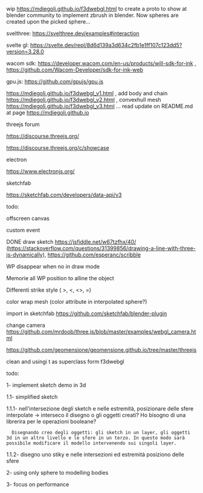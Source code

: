 wip https://mdiegoli.github.io/f3dwebgl.html to create a proto to show at blender community to implement zbrush in blender. Now spheres are created upon the picked sphere...

svelthree: https://svelthree.dev/examples#interaction

svelte gl: https://svelte.dev/repl/8d6d139a3d634c2fb1e1ff107c123dd5?version=3.28.0

wacom sdk: https://developer.wacom.com/en-us/products/will-sdk-for-ink , https://github.com/Wacom-Developer/sdk-for-ink-web

gpu.js: https://github.com/gpujs/gpu.js

https://mdiegoli.github.io/f3dwebgl_v1.html , add body and chain https://mdiegoli.github.io/f3dwebgl_v2.html , convexhull mesh https://mdiegoli.github.io/f3dwebgl_v3.html ... read update on README.md at page https://mdiegoli.github.io

threejs forum

https://discourse.threejs.org/

https://discourse.threejs.org/c/showcase

electron

https://www.electronjs.org/

sketchfab

https://sketchfab.com/developers/data-api/v3

todo:

offscreen canvas

custom event

DONE draw sketch https://jsfiddle.net/w67tzfhx/40/ (https://stackoverflow.com/questions/31399856/drawing-a-line-with-three-js-dynamically), https://github.com/esperanc/scribble

WP disappear when no in draw mode 

Memorie all WP position to alline the object

Differenti strike style ( >, <, <>, =)

color wrap mesh (color attribute in interpolated sphere?)

import in sketchfab https://github.com/sketchfab/blender-plugin

change camera https://github.com/mrdoob/three.js/blob/master/examples/webgl_camera.html

https://github.com/geomensione/geomensione.github.io/tree/master/threejs

clean and usingi t as superclass form f3dwebgl

todo:

1- implement sketch demo in 3d
  
  1.1- simplified sketch
  
   1.1.1- nell'intersezione degli sketch e nelle estremità, posizionare delle sfere interpolate -> interseco il disegno o gli oggetti creati? Ho bisogno di una librerira per le operazioni booleane?
      
      Disegnando creo degli oggetti: gli sketch in un layer, gli oggetti 3d in un altro livello e le sfere in un terzo. In questo modo sarà possibile modificare il modello intervenendo sui singoli layer.
     
   1.1.2- disegno uno stiky e nelle intersezioni ed estremità posiziono delle sfere

2- using only sphere to modelling bodies

3- focus on performance
